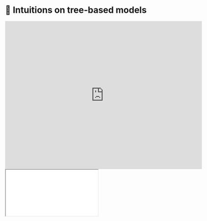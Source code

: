 # 🎥 Intuitions on tree-based models

<div class="video_player">
<iframe width="640" height="480" src="https://www.youtube.com/embed/1kIHC1O_drM?rel=0" title="YouTube video player" frameborder="0" rel="0" showinfo="0" allow="accelerometer; autoplay; clipboard-write; encrypted-media; gyroscope; picture-in-picture" allowfullscreen></iframe>
</div>

<iframe src="../slides/index.html?file=../slides/trees.md#p1"/>
